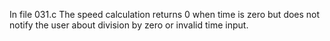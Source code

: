 In file 031.c The speed calculation returns 0 when time is zero but does not notify the user about division by zero or invalid time input.